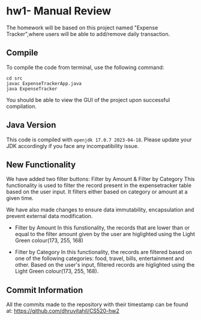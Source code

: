  # hw1- Manual Review

The homework will be based on this project named "Expense Tracker",where users will be able to add/remove daily transaction. 

## Compile

To compile the code from terminal, use the following command:
```
cd src
javac ExpenseTrackerApp.java
java ExpenseTracker
```

You should be able to view the GUI of the project upon successful compilation. 

## Java Version
This code is compiled with ```openjdk 17.0.7 2023-04-18```. Please update your JDK accordingly if you face any incompatibility issue.

## New Functionality
We have added two filter buttons: Filter by Amount & Filter by Category
This functionality is used to filter the record present in the expensetracker table based on the user input.
It filters either based on category or amount at a given time.

We have also made changes to ensure data immutability, encapsulation and prevent external data modification.

- Filter by Amount
In this funstionality, the records that are lower than or equal to the filter amount given by the user are higlighted using the Light Green colour(173, 255, 168)

- Filter by Category
In this functionality, the records are filtered based on one of the following categories: food, travel, bills, entertainment and other. Based on the user's input, filtered records are higlighted using the Light Green colour(173, 255, 168).

## Commit Information

All the commits made to the repository with their timestamp can be found at: https://github.com/dhruvitahil/CS520-hw2

